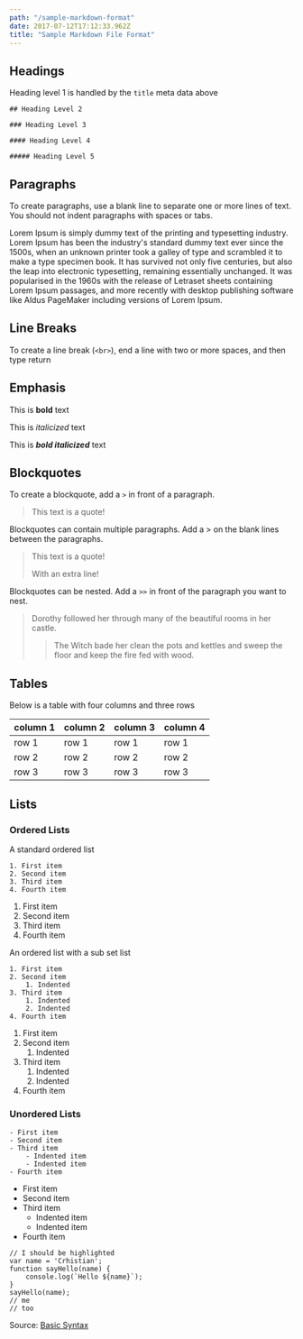 ```yaml
---
path: "/sample-markdown-format"
date: 2017-07-12T17:12:33.962Z
title: "Sample Markdown File Format"
---
```

<!---
  This configuration is for gatsby-transformer-remark plugin
  "title" is the heading level 1 that will appear at the top of the page
 --->

## Headings

Heading level 1 is handled by the `title` meta data above

`## Heading Level 2`

`### Heading Level 3`

`#### Heading Level 4`

`##### Heading Level 5`

## Paragraphs

To create paragraphs, use a blank line to separate one or more lines of text. You should not indent paragraphs with spaces or tabs.

Lorem Ipsum is simply dummy text of the printing and typesetting industry. Lorem Ipsum has been the industry's standard dummy text ever since the 1500s, when an unknown printer took a galley of type and scrambled it to make a type specimen book. It has survived not only five centuries, but also the leap into electronic typesetting, remaining essentially unchanged. It was popularised in the 1960s with the release of Letraset sheets containing Lorem Ipsum passages, and more recently with desktop publishing software like Aldus PageMaker including versions of Lorem Ipsum.

## Line Breaks

To create a line break (`<br>`), end a line with two or more spaces, and then type return

## Emphasis

This is **bold** text

This is *italicized* text

This is ***bold italicized*** text

## Blockquotes

To create a blockquote, add a `>` in front of a paragraph.

> This text is a quote!

Blockquotes can contain multiple paragraphs. Add a > on the blank lines between the paragraphs.

> This text is a quote!
>
> With an extra line!

Blockquotes can be nested. Add a `>>` in front of the paragraph you want to nest.

> Dorothy followed her through many of the beautiful rooms in her castle.
>
>> The Witch bade her clean the pots and kettles and sweep the floor and keep the fire fed with wood.

## Tables

Below is a table with four columns and three rows

|column 1|column 2|column 3|column 4|
|---|---|---|---|
|row 1|row 1|row 1|row 1|
|row 2|row 2|row 2|row 2|
|row 3|row 3|row 3|row 3|

## Lists

### Ordered Lists

A standard ordered list

```plaintext
1. First item
2. Second item
3. Third item
4. Fourth item
```

1. First item
2. Second item
3. Third item
4. Fourth item

An ordered list with a sub set list

```
1. First item
2. Second item
    1. Indented
3. Third item
    1. Indented
    2. Indented
4. Fourth item
```

1. First item
2. Second item
    1. Indented
3. Third item
    1. Indented
    2. Indented
4. Fourth item

### Unordered Lists

```
- First item
- Second item
- Third item
    - Indented item
    - Indented item
- Fourth item
```

- First item
- Second item
- Third item
    - Indented item
    - Indented item
- Fourth item

```javascript{1,7,8}
// I should be highlighted
var name = 'Crhistian';
function sayHello(name) {
    console.log(`Hello ${name}`);
}
sayHello(name);
// me
// too
```

Source: [Basic Syntax](https://www.markdownguide.org/basic-syntax/)
